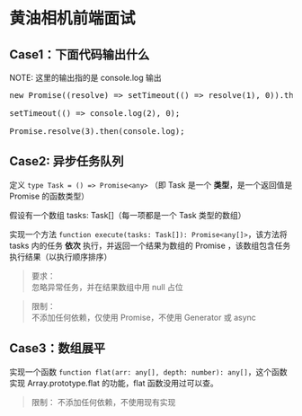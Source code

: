 # 黄油相机前端面试

## Case1：下面代码输出什么

NOTE: 这里的输出指的是 console.log 输出

<pre>
new Promise((resolve) => setTimeout(() => resolve(1), 0)).then(console.log);

setTimeout(() => console.log(2), 0);

Promise.resolve(3).then(console.log);
</pre>


## Case2: 异步任务队列

定义 `type Task = () => Promise<any>` （即 Task 是一个 **类型**，是一个返回值是 Promise 的函数类型）  

假设有一个数组 tasks: Task[]（每一项都是一个 Task 类型的数组）

实现一个方法 `function execute(tasks: Task[]): Promise<any[]>`，该方法将 tasks 内的任务 **依次** 执行，并返回一个结果为数组的 Promise ，该数组包含任务执行结果（以执行顺序排序）

>要求：  
>忽略异常任务，并在结果数组中用 null 占位 

>限制：  
>不添加任何依赖，仅使用 Promise，不使用 Generator 或 async

## Case3：数组展平

实现一个函数 `function flat(arr: any[], depth: number): any[]`，这个函数实现 Array.prototype.flat 的功能，flat 函数没用过可以查。

>限制：
>不添加任何依赖，不使用现有实现
